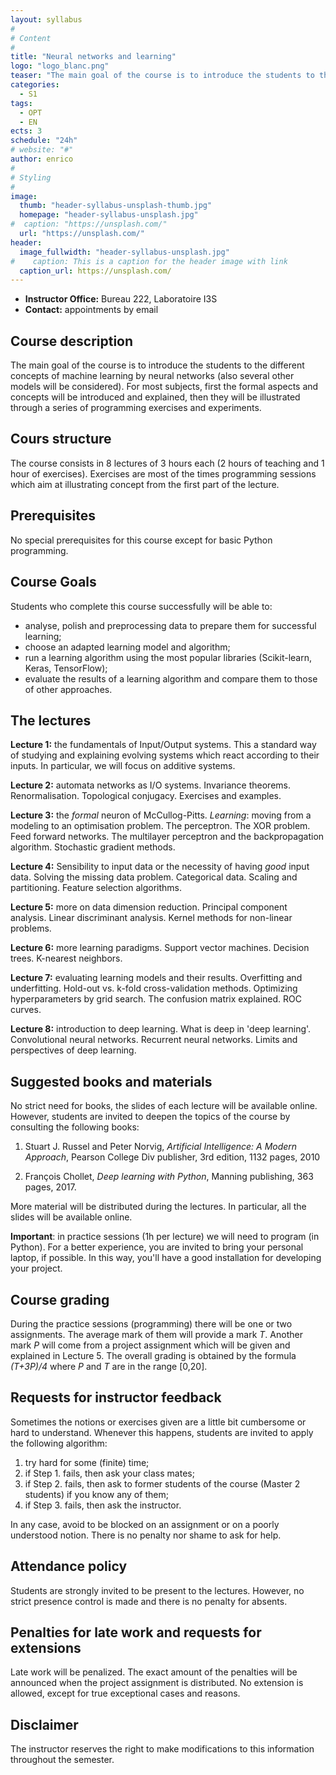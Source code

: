 ```yaml
---
layout: syllabus
#
# Content
#
title: "Neural networks and learning"
logo: "logo_blanc.png"
teaser: "The main goal of the course is to introduce the students to the different concepts of machine learning by neural networks (also several other models will be considered). For most subjects, first the formal aspects and concepts will be introduced and explained, then they will be illustrated through a series of programming exercises and experiments."
categories:
  - S1
tags:
  - OPT
  - EN
ects: 3
schedule: "24h"
# website: "#"
author: enrico
#
# Styling
#
image:
  thumb: "header-syllabus-unsplash-thumb.jpg"
  homepage: "header-syllabus-unsplash.jpg"
#  caption: "https://unsplash.com/"
  url: "https://unsplash.com/"
header:
  image_fullwidth: "header-syllabus-unsplash.jpg"
#    caption: This is a caption for the header image with link
  caption_url: https://unsplash.com/  
---
```


 - **Instructor Office:** Bureau 222, Laboratoire I3S
 - **Contact:** appointments by email

## Course description ##
The main goal of the course is to introduce the students to the different concepts of machine learning by neural networks (also several other models will be considered).
For most subjects, first the formal aspects and concepts will be introduced and explained,
then they will be illustrated through a series of programming exercises and experiments.

## Cours structure ##
The course consists in 8 lectures of 3 hours each (2 hours of teaching and 1 hour of exercises). Exercises are most of the times programming sessions which aim at illustrating concept from the first part of the lecture.

## Prerequisites ##
No special prerequisites for this course except for basic Python programming.

## Course Goals ##
Students who complete this course successfully will be able to:

- analyse, polish and preprocessing data to prepare them for successful learning;
- choose an adapted learning model and algorithm;
- run a learning algorithm using the most popular libraries (Scikit-learn, Keras, TensorFlow);
- evaluate the results of a learning algorithm
and compare them to those of other approaches.


## The lectures ##

**Lecture 1:** the fundamentals of Input/Output systems. This a standard way of studying and explaining evolving systems which react according to their inputs. In particular, we will focus on additive systems.

**Lecture 2:** automata networks as I/O systems. Invariance theorems. Renormalisation.
Topological conjugacy. Exercises and examples.

**Lecture 3:** the *formal* neuron of McCullog-Pitts. *Learning*: moving from a modeling to an optimisation problem. The perceptron. The XOR problem. Feed forward networks. The multilayer
perceptron and the backpropagation algorithm. Stochastic gradient methods.

**Lecture 4:** Sensibility to input data or the necessity of having *good* input data. Solving the missing data problem. Categorical data. Scaling and partitioning. Feature selection algorithms.

**Lecture 5:** more on data dimension reduction.
Principal component analysis. Linear discriminant
analysis. Kernel methods for non-linear problems.

**Lecture 6:** more learning paradigms. Support vector machines. Decision trees. K-nearest neighbors.

**Lecture 7:** evaluating learning models and their results. Overfitting and underfitting.
Hold-out vs. k-fold cross-validation methods.
Optimizing hyperparameters by grid search. The confusion matrix explained. ROC curves.

**Lecture 8:** introduction to deep learning. What is deep in 'deep learning'. Convolutional neural networks. Recurrent neural networks. Limits and perspectives of deep learning.

## Suggested books and materials ##
No strict need for books,
the slides of each lecture will be available
online. However, students are invited to
deepen the topics of the course by consulting the following books:

1. Stuart J. Russel and Peter Norvig, *Artificial Intelligence: A Modern Approach*,
Pearson College Div publisher, 3rd edition,
1132 pages, 2010

2. François Chollet, *Deep learning with Python*, Manning publishing, 363 pages, 2017.

More material will be distributed during the lectures. In particular, all the slides will be available online.

**Important**: in practice sessions (1h per lecture) we will need to program (in Python).
For a better experience, you are invited to bring your personal laptop, if possible.
In this way, you'll have a good installation for developing your project.

## Course grading ##
During the practice sessions (programming) there will be one or two assignments. The average mark of them will provide a mark *T*.
Another mark *P* will come from a project assignment which will be given and explained in Lecture 5. The overall grading is obtained by the formula *(T+3P)/4* where *P* and *T* are in the range \[0,20\].

## Requests for instructor feedback ##
Sometimes the notions or exercises given are a little bit cumbersome or hard to understand. Whenever this happens, students are invited to apply the following algorithm:
1. try hard for some (finite) time;
2. if Step 1. fails, then ask your class mates;
3. if Step 2. fails, then ask to former students of the course (Master 2 students) if you know any of them;
4. if Step 3. fails, then ask the instructor.

In any case, avoid to be blocked on an assignment or on a poorly understood notion.
There is no penalty nor shame to ask for help.

## Attendance policy ##
Students are strongly invited to be present to the lectures. However, no strict presence control is made and there is no penalty for absents.

## Penalties for late work and requests for extensions ##
Late work will be penalized. The exact amount of the penalties will be announced when the project assignment is distributed. No extension is allowed, except for true exceptional cases and reasons.

## Disclaimer ##
The instructor reserves the right to make modifications to this information throughout the semester.
